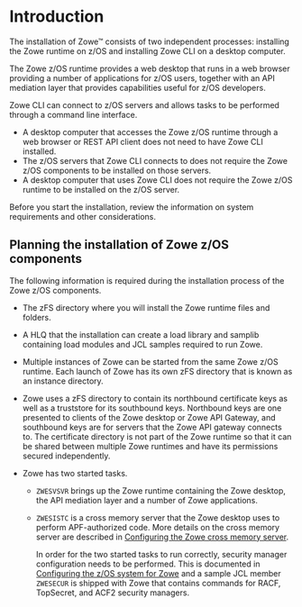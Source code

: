 # Introduction

The installation of Zowe&trade; consists of two independent processes: installing the Zowe runtime on z/OS and installing Zowe CLI on a desktop computer.  

The Zowe z/OS runtime provides a web desktop that runs in a web browser providing a number of applications for z/OS users, together with an API mediation layer that provides capabilities useful for z/OS developers. 

Zowe CLI can connect to z/OS servers and allows tasks to be performed through a command line interface. 

- A desktop computer that accesses the Zowe z/OS runtime through a web browser or REST API client does not need to have Zowe CLI installed.
- The z/OS servers that Zowe CLI connects to does not require the Zowe z/OS components to be installed on those servers. 
- A desktop computer that uses Zowe CLI does not require the Zowe z/OS runtime to be installed on the z/OS server.

Before you start the installation, review the information on system requirements and other considerations.

## Planning the installation of Zowe z/OS components

The following information is required during the installation process of the Zowe z/OS components.

- The zFS directory where you will install the Zowe runtime files and folders.

- A HLQ that the installation can create a load library and samplib containing load modules and JCL samples required to run Zowe.

- Multiple instances of Zowe can be started from the same Zowe z/OS runtime.  Each launch of Zowe has its own zFS directory that is known as an instance directory.  

- Zowe uses a zFS directory to contain its northbound certificate keys as well as a truststore for its southbound keys.  Northbound keys are one presented to clients of the Zowe desktop or Zowe API Gateway, and southbound keys are for servers that the Zowe API gateway connects to.  The certificate directory is not part of the Zowe runtime so that it can be shared between multiple Zowe runtimes and have its permissions secured independently. 

- Zowe has two started tasks. 
   - `ZWESVSVR` brings up the Zowe runtime containing the Zowe desktop, the API mediation layer and a number of Zowe applications.
   - `ZWESISTC` is a cross memory server that the Zowe desktop uses to perform APF-authorized code. More details on the cross memory server are described in [Configuring the Zowe cross memory server](configure-xmem-server.md). 
   
     In order for the two started tasks to run correctly, security manager configuration needs to be performed.  This is documented in [Configuring the z/OS system for Zowe](configure-zos-system.md) and a sample JCL member `ZWESECUR` is shipped with Zowe that contains commands for RACF, TopSecret, and ACF2 security managers.  

